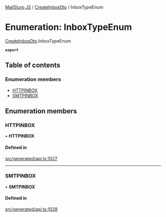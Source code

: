 [MailSlurp JS](../README.md) / [CreateInboxDto](../modules/CreateInboxDto.md) / InboxTypeEnum

# Enumeration: InboxTypeEnum

[CreateInboxDto](../modules/CreateInboxDto.md).InboxTypeEnum

**`export`**

## Table of contents

### Enumeration members

- [HTTPINBOX](CreateInboxDto.InboxTypeEnum.md#httpinbox)
- [SMTPINBOX](CreateInboxDto.InboxTypeEnum.md#smtpinbox)

## Enumeration members

### HTTPINBOX

• **HTTPINBOX**

#### Defined in

[src/generated/api.ts:1027](https://github.com/mailslurp/mailslurp-client/blob/5a5ba59/src/generated/api.ts#L1027)

___

### SMTPINBOX

• **SMTPINBOX**

#### Defined in

[src/generated/api.ts:1028](https://github.com/mailslurp/mailslurp-client/blob/5a5ba59/src/generated/api.ts#L1028)
